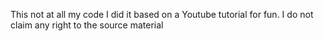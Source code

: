 This not at all my code I did it based on a Youtube tutorial for fun. I do not claim any right to the source material
